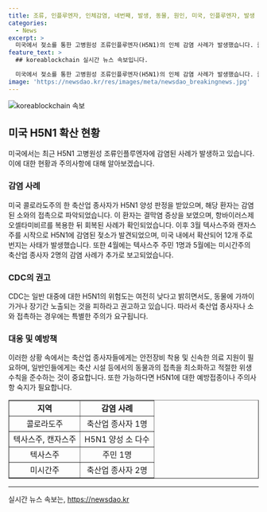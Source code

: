 ```yaml
---
title: 조류, 인플루엔자, 인체감염, 네번째, 발생, 동물, 원인, 미국, 인플루엔자, 발생
categories:
  - News
excerpt: >
  미국에서 젖소를 통한 고병원성 조류인플루엔자(H5N1)의 인체 감염 사례가 발생했습니다. 콜로라도주 축산업 종사자가 H5N1 양성 판정을 받았으며, 해당 환자는 오셀타미비르를 복용한 뒤 회복했습니다. 이로써 미국에서는 3월부터 12개 주로 확산되어 총 4명의 감염 사례가 보고되었습니다. CDC는 대중에게 동물에 가까이 가거나 장기간 노출을 피하도록 권고하고 있습니다. (150자)
feature_text: >
  ## koreablockchain 실시간 뉴스 속보입니다.

  미국에서 젖소를 통한 고병원성 조류인플루엔자(H5N1)의 인체 감염 사례가 발생했습니다. 콜로라도주 축산업 종사자가 H5N1 양성 판정을 받았으며, 해당 환자는 오셀타미비르를 복용한 뒤 회복했습니다. 이로써 미국에서는 3월부터 12개 주로 확산되어 총 4명의 감염 사례가 보고되었습니다. CDC는 대중에게 동물에 가까이 가거나 장기간 노출을 피하도록 권고하고 있습니다. (150자)
image: 'https://newsdao.kr/res/images/meta/newsdao_breakingnews.jpg'
---
```


<p><img src="https://newsdao.kr/res/images/meta/newsdao_breakingnews.jpg" alt="koreablockchain 속보" /></p>

<h2 data-ke-size="size26">미국 H5N1 확산 현황</h2>

<p data-ke-size="size16">미국에서는 최근 H5N1 고병원성 조류인플루엔자에 감염된 사례가 발생하고 있습니다. 이에 대한 현황과 주의사항에 대해 알아보겠습니다.</p>

<h3><b>감염 사례</b></h3>

<p data-ke-size="size16">미국 콜로라도주의 한 축산업 종사자가 H5N1 양성 판정을 받았으며, 해당 환자는 감염된 소와의 접촉으로 파악되었습니다. 이 환자는 결막염 증상을 보였으며, 항바이러스제 오셀타미비르를 복용한 뒤 회복된 사례가 확인되었습니다. 이후 3월 텍사스주와 캔자스주를 시작으로 H5N1에 감염된 젖소가 발견되었으며, 미국 내에서 확산되어 12개 주로 번지는 사태가 발생했습니다. 또한 4월에는 텍사스주 주민 1명과 5월에는 미시간주의 축산업 종사자 2명의 감염 사례가 추가로 보고되었습니다.</p>

<h3><b>CDC의 권고</b></h3>

<p data-ke-size="size16">CDC는 일반 대중에 대한 H5N1의 위험도는 여전히 낮다고 밝히면서도, 동물에 가까이 가거나 장기간 노출되는 것을 피하라고 권고하고 있습니다. 따라서 축산업 종사자나 소와 접촉하는 경우에는 특별한 주의가 요구됩니다.</p>

<h3><b>대응 및 예방책</b></h3>

<p data-ke-size="size16">이러한 상황 속에서는 축산업 종사자들에게는 안전장비 착용 및 신속한 의료 지원이 필요하며, 일반인들에게는 축산 시설 등에서의 동물과의 접촉을 최소화하고 적절한 위생 수칙을 준수하는 것이 중요합니다. 또한 가능하다면 H5N1에 대한 예방접종이나 주의사항 숙지가 필요합니다.</p>

<table border="1" style="width: 100%;">
<tbody>
<tr>
<td style="text-align: center; height: 17px;"><b>지역</b></td>
<td style="text-align: center; height: 17px;"><b>감염 사례</b></td>
</tr>
<tr>
<td style="text-align: center; height: 17px;">콜로라도주</td>
<td style="text-align: center; height: 17px;">축산업 종사자 1명</td>
</tr>
<tr>
<td style="text-align: center; height: 17px;">텍사스주, 캔자스주</td>
<td style="text-align: center; height: 17px;">H5N1 양성 소 다수</td>
</tr>
<tr>
<td style="text-align: center; height: 17px;">텍사스주</td>
<td style="text-align: center; height: 17px;">주민 1명</td>
</tr>
<tr>
<td style="text-align: center; height: 17px;">미시간주</td>
<td style="text-align: center; height: 17px;">축산업 종사자 2명</td>
</tr>
</tbody>
</table>

<p data-ke-size="size16"></p>

<hr>
실시간 뉴스 속보는, <a href="https://newsdao.kr" rel="dofollow">https://newsdao.kr</a>


